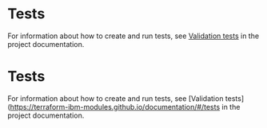 # Tests

For information about how to create and run tests, see [Validation tests](https://terraform-ibm-modules.github.io/documentation/#/tests) in the project documentation.

<!-- Add any more steps that are specific to testing this module and that are not in the docs. -->

<!-- BEGIN TESTS HOOK -->

# Tests

For information about how to create and run tests, see [Validation tests](https://terraform-ibm-modules.github.io/documentation/#/tests in the project documentation.

<!-- Add any more steps that are specific to testing this module and that are not in the docs. -->
<!-- END TESTS HOOK -->